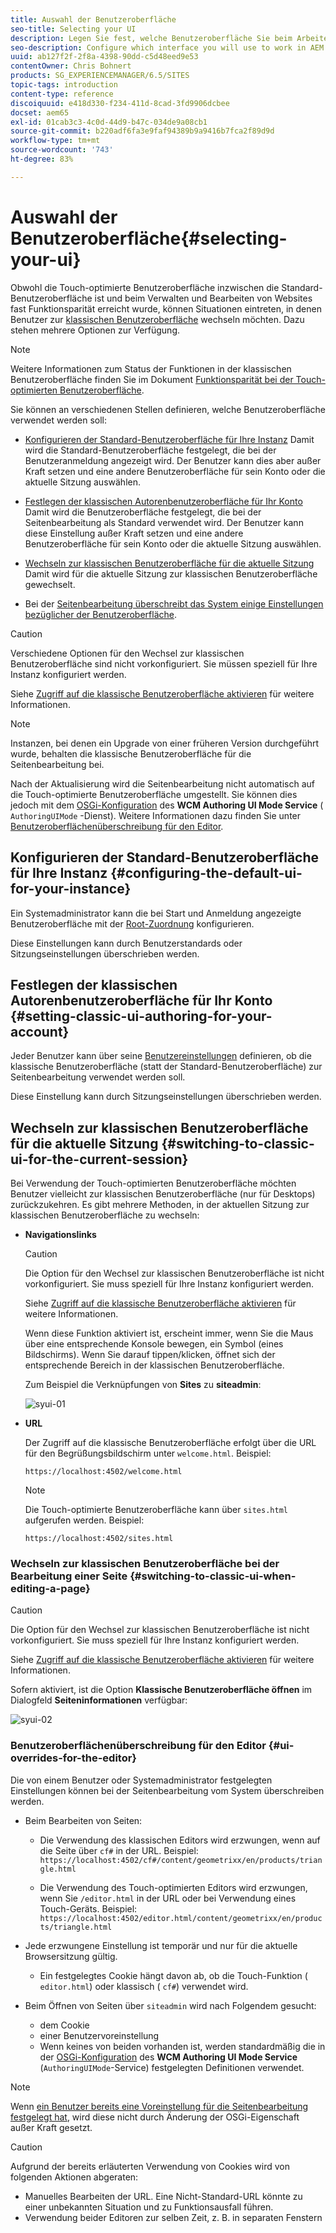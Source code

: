 ```yaml
---
title: Auswahl der Benutzeroberfläche
seo-title: Selecting your UI
description: Legen Sie fest, welche Benutzeroberfläche Sie beim Arbeiten in AEM verwenden möchten.
seo-description: Configure which interface you will use to work in AEM
uuid: ab127f2f-2f8a-4398-90dd-c5d48eed9e53
contentOwner: Chris Bohnert
products: SG_EXPERIENCEMANAGER/6.5/SITES
topic-tags: introduction
content-type: reference
discoiquuid: e418d330-f234-411d-8cad-3fd9906dcbee
docset: aem65
exl-id: 01cab3c3-4c0d-44d9-b47c-034de9a08cb1
source-git-commit: b220adf6fa3e9faf94389b9a9416b7fca2f89d9d
workflow-type: tm+mt
source-wordcount: '743'
ht-degree: 83%

---
```


# Auswahl der Benutzeroberfläche{#selecting-your-ui}

Obwohl die Touch-optimierte Benutzeroberfläche inzwischen die Standard-Benutzeroberfläche ist und beim Verwalten und Bearbeiten von Websites fast Funktionsparität erreicht wurde, können Situationen eintreten, in denen Benutzer zur [klassischen Benutzeroberfläche](/help/sites-classic-ui-authoring/classicui.md) wechseln möchten. Dazu stehen mehrere Optionen zur Verfügung.

>[!NOTE]
>
>Weitere Informationen zum Status der Funktionen in der klassischen Benutzeroberfläche finden Sie im Dokument [Funktionsparität bei der Touch-optimierten Benutzeroberfläche](/help/release-notes/touch-ui-features-status.md).

Sie können an verschiedenen Stellen definieren, welche Benutzeroberfläche verwendet werden soll:

* [Konfigurieren der Standard-Benutzeroberfläche für Ihre Instanz](#configuring-the-default-ui-for-your-instance)
Damit wird die Standard-Benutzeroberfläche festgelegt, die bei der Benutzeranmeldung angezeigt wird. Der Benutzer kann dies aber außer Kraft setzen und eine andere Benutzeroberfläche für sein Konto oder die aktuelle Sitzung auswählen.

* [Festlegen der klassischen Autorenbenutzeroberfläche für Ihr Konto](/help/sites-authoring/select-ui.md#setting-classic-ui-authoring-for-your-account) Damit wird die Benutzeroberfläche festgelegt, die bei der Seitenbearbeitung als Standard verwendet wird. Der Benutzer kann diese Einstellung außer Kraft setzen und eine andere Benutzeroberfläche für sein Konto oder die aktuelle Sitzung auswählen.

* [Wechseln zur klassischen Benutzeroberfläche für die aktuelle Sitzung](#switching-to-classic-ui-for-the-current-session)
Damit wird für die aktuelle Sitzung zur klassischen Benutzeroberfläche gewechselt.

* Bei der [Seitenbearbeitung überschreibt das System einige Einstellungen bezüglicher der Benutzeroberfläche](#ui-overrides-for-the-editor).

>[!CAUTION]
>
>Verschiedene Optionen für den Wechsel zur klassischen Benutzeroberfläche sind nicht vorkonfiguriert. Sie müssen speziell für Ihre Instanz konfiguriert werden.
>
>Siehe [Zugriff auf die klassische Benutzeroberfläche aktivieren](/help/sites-administering/enable-classic-ui.md) für weitere Informationen.

>[!NOTE]
>
>Instanzen, bei denen ein Upgrade von einer früheren Version durchgeführt wurde, behalten die klassische Benutzeroberfläche für die Seitenbearbeitung bei.
>
>Nach der Aktualisierung wird die Seitenbearbeitung nicht automatisch auf die Touch-optimierte Benutzeroberfläche umgestellt. Sie können dies jedoch mit dem [OSGi-Konfiguration](/help/sites-deploying/configuring-osgi.md) des **WCM Authoring UI Mode Service** ( `AuthoringUIMode` -Dienst). Weitere Informationen dazu finden Sie unter [Benutzeroberflächenüberschreibung für den Editor](#ui-overrides-for-the-editor).

## Konfigurieren der Standard-Benutzeroberfläche für Ihre Instanz {#configuring-the-default-ui-for-your-instance}

Ein Systemadministrator kann die bei Start und Anmeldung angezeigte Benutzeroberfläche mit der [Root-Zuordnung](/help/sites-deploying/osgi-configuration-settings.md#daycqrootmapping) konfigurieren.

Diese Einstellungen kann durch Benutzerstandards oder Sitzungseinstellungen überschrieben werden.

## Festlegen der klassischen Autorenbenutzeroberfläche für Ihr Konto {#setting-classic-ui-authoring-for-your-account}

Jeder Benutzer kann über seine [Benutzereinstellungen](/help/sites-authoring/user-properties.md#userpreferences) definieren, ob die klassische Benutzeroberfläche (statt der Standard-Benutzeroberfläche) zur Seitenbearbeitung verwendet werden soll.

Diese Einstellung kann durch Sitzungseinstellungen überschrieben werden.

## Wechseln zur klassischen Benutzeroberfläche für die aktuelle Sitzung {#switching-to-classic-ui-for-the-current-session}

Bei Verwendung der Touch-optimierten Benutzeroberfläche möchten Benutzer vielleicht zur klassischen Benutzeroberfläche (nur für Desktops) zurückzukehren. Es gibt mehrere Methoden, in der aktuellen Sitzung zur klassischen Benutzeroberfläche zu wechseln:

* **Navigationslinks**

   >[!CAUTION]
   >
   >Die Option für den Wechsel zur klassischen Benutzeroberfläche ist nicht vorkonfiguriert. Sie muss speziell für Ihre Instanz konfiguriert werden.
   >
   >
   >Siehe [Zugriff auf die klassische Benutzeroberfläche aktivieren](/help/sites-administering/enable-classic-ui.md) für weitere Informationen.

   Wenn diese Funktion aktiviert ist, erscheint immer, wenn Sie die Maus über eine entsprechende Konsole bewegen, ein Symbol (eines Bildschirms). Wenn Sie darauf tippen/klicken, öffnet sich der entsprechende Bereich in der klassischen Benutzeroberfläche.

   Zum Beispiel die Verknüpfungen von **Sites** zu **siteadmin**: 

   ![syui-01](assets/syui-01.png)

* **URL**

   Der Zugriff auf die klassische Benutzeroberfläche erfolgt über die URL für den Begrüßungsbildschirm unter `welcome.html`. Beispiel:

   `https://localhost:4502/welcome.html`

   >[!NOTE]
   >
   >Die Touch-optimierte Benutzeroberfläche kann über `sites.html` aufgerufen werden. Beispiel:
   >
   >
   >`https://localhost:4502/sites.html`

### Wechseln zur klassischen Benutzeroberfläche bei der Bearbeitung einer Seite {#switching-to-classic-ui-when-editing-a-page}

>[!CAUTION]
>
>Die Option für den Wechsel zur klassischen Benutzeroberfläche ist nicht vorkonfiguriert. Sie muss speziell für Ihre Instanz konfiguriert werden.
>
>Siehe [Zugriff auf die klassische Benutzeroberfläche aktivieren](/help/sites-administering/enable-classic-ui.md) für weitere Informationen.

Sofern aktiviert, ist die Option **Klassische Benutzeroberfläche öffnen** im Dialogfeld **Seiteninformationen** verfügbar: 

![syui-02](assets/syui-02.png)

### Benutzeroberflächenüberschreibung für den Editor {#ui-overrides-for-the-editor}

Die von einem Benutzer oder Systemadministrator festgelegten Einstellungen können bei der Seitenbearbeitung vom System überschreiben werden.

* Beim Bearbeiten von Seiten:

   * Die Verwendung des klassischen Editors wird erzwungen, wenn auf die Seite über `cf#` in der URL. Beispiel:
      `https://localhost:4502/cf#/content/geometrixx/en/products/triangle.html`

   * Die Verwendung des Touch-optimierten Editors wird erzwungen, wenn Sie `/editor.html` in der URL oder bei Verwendung eines Touch-Geräts. Beispiel:
      `https://localhost:4502/editor.html/content/geometrixx/en/products/triangle.html`

* Jede erzwungene Einstellung ist temporär und nur für die aktuelle Browsersitzung gültig.

   * Ein festgelegtes Cookie hängt davon ab, ob die Touch-Funktion ( `editor.html`) oder klassisch ( `cf#`) verwendet wird.

* Beim Öffnen von Seiten über `siteadmin` wird nach Folgendem gesucht:

   * dem Cookie
   * einer Benutzervoreinstellung
   * Wenn keines von beiden vorhanden ist, werden standardmäßig die in der [OSGi-Konfiguration](/help/sites-deploying/configuring-osgi.md) des **WCM Authoring UI Mode Service** (`AuthoringUIMode`-Service) festgelegten Definitionen verwendet.

>[!NOTE]
>
>Wenn [ein Benutzer bereits eine Voreinstellung für die Seitenbearbeitung festgelegt hat](#settingthedefaultauthoringuiforyouraccount), wird diese nicht durch Änderung der OSGi-Eigenschaft außer Kraft gesetzt.

>[!CAUTION]
>
>Aufgrund der bereits erläuterten Verwendung von Cookies wird von folgenden Aktionen abgeraten:
>
>* Manuelles Bearbeiten der URL. Eine Nicht-Standard-URL könnte zu einer unbekannten Situation und zu Funktionsausfall führen.
>* Verwendung beider Editoren zur selben Zeit, z. B. in separaten Fenstern

